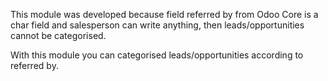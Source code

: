 This module was developed because field referred by from Odoo Core is a char field and salesperson can write anything, then leads/opportunities cannot be categorised.

With this module you can categorised leads/opportunities according to referred by.
